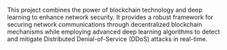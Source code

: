 This project combines the power of blockchain technology and deep learning to enhance network security. It provides a robust framework for securing network communications through decentralized blockchain mechanisms while employing advanced deep learning algorithms to detect and mitigate Distributed Denial-of-Service (DDoS) attacks in real-time.

